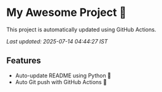 # My Awesome Project 🚀

This project is automatically updated using GitHub Actions.

_Last updated: 2025-07-14 04:44:27 IST_

## Features
- Auto-update README using Python 🐍
- Auto Git push with GitHub Actions 🤖
